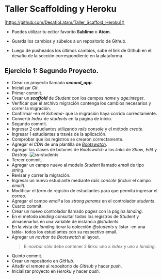 # Taller Scaffolding y Heroku

[https://github.com/DesafioLatam/Taller_Scaffold_Heroku]()

- Puedes utilizar tu editor favorito **Sublime** o **Atom**.

- Guarda los cambios y súbelos a un repositorio de Github.

- Luego de pusheados los últimos cambios, sube el link de Github en el desafío de la sección correspondiente en la plataforma.

## Ejercicio 1: Segundo Proyecto.

- Crear un proyecto llamado ***second_app***.
- Inicializar *Git*.
- Primer commit.
- Crear un ***scaffold*** de *Student* con los campos *name* y *age:integer*.
- Verificar que el archivo migración contenga los cambios necesarios y correr la migración.
- Confirmar -en el *Schema*- que la migración haya corrido correctamente.
- Convertir *Index* de *students* en la página de inicio.
- Segundo commit.
- Ingresar 2 estudiantes utilizando *rails console* y el método *create*.
- Ingresar 1 estudiantes a través de la aplicación.
- Comprobar que los registros se crearon correctamente.
- Agregar el *CDN* de una plantilla de *[Bootswatch](https://www.bootstrapcdn.com/bootswatch/)*.
- Agregar las clases de botones de *Bootswatch* a los *links* de *Show*, *Edit* y *Destroy*.
![ss-students](https://user-images.githubusercontent.com/18556541/26950351-5558f76e-4c6b-11e7-9572-34eb398209a6.png)
- Tercer commit.
- Agregar un campo nuevo al modelo *Student* llamado *email* de tipo *string*.
- Revisar y correr la migración.
- Ingresar un nuevo estudiante mediante *rails console* (incluir el campo *email*).
- Modificar el *form* de registro de estudiantes para que permita ingresar el correo.
- Agregar el campo *email* a los *strong params* en el controlador *students*.
- Cuarto commit.
- Crear un nuevo controlador llamado *pages* con la página *landing*.
- En el método *landing* consultar todos los registros de *Student* y almacenarlos en una variable de instancia *@students*
- En la vista de *landing* iterar la colección *@students* y listar -en una tabla- todos los estudiantes con su respectivo email.
- Agregar un *navbar* de *Bootswatch* al layout.
  > El *navbar* sólo debe contener 2 links: uno a *index* y uno a *landing*.
- Quinto commit.
- Crear un repositorio en *GitHub*.
- Añadir el *remote* al repositorio de *GitHub* y hacer *push*.
- Inicializar proyecto en *Heroku* y hacer *push*.

